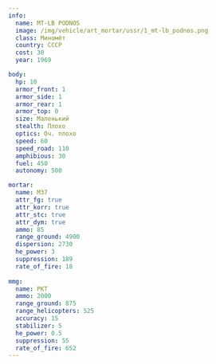 ```yaml
---
info:
  name: MT-LB PODNOS
  image: /img/vehicle/art_mortar/ussr/1_mt-lb_podnos.png
  class: Миномёт
  country: СССР
  cost: 30
  year: 1969

body:
  hp: 10
  armor_front: 1
  armor_side: 1
  armor_rear: 1
  armor_top: 0
  size: Маленький
  stealth: Плохо
  optics: Оч. плохо
  speed: 60
  speed_road: 110
  amphibious: 30
  fuel: 450
  autonomy: 500

mortar:
  name: M37
  attr_fg: true
  attr_korr: true
  attr_stc: true
  attr_dym: true
  ammo: 85
  range_ground: 4900
  dispersion: 2730
  he_power: 3
  suppression: 189
  rate_of_fire: 18
  
mmg:
  name: PKT
  ammo: 2000
  range_ground: 875
  range_helicopters: 525
  accuracy: 15
  stabilizer: 5
  he_power: 0.5
  suppression: 55
  rate_of_fire: 652
---
```

